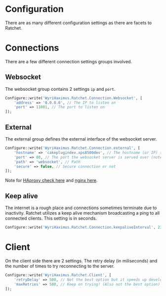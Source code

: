 Configuration
=============

There are as many different configuration settings as there are facets to Ratchet.

# Connections #

There are a few different connection settings groups involved.

## Websocket ##

The websocket group contains 2 settings `ip` and `port`.

```php
Configure::write('WyriHaximus.Ratchet.Connection.Websocket', [
    'address' => '0.0.0.0', // The IP to listen on
    'port' => 11001, // The port to listen on
]);
```

## External ##

The external group defines the external interface of the websocket server.

```php
Configure::write('WyriHaximus.Ratchet.Connection.external', [
    'hostname' => 'cakeplugindev.xps8500dev', // The hostname (or IP) serving the websocket server
    'port' => 80, // The port the websocket server is served over (note that this can be on the same ort as your HTTP server due to proxies like HAproxy or nginx)
    'path' => 'websocket', // Path
    'secure' => false, // Secure connection or not
]);
```

Note for [HAproxy check here](http://socketo.me/docs/deploy#serverconfiguration) and [nginx here](http://blog.wyrihaximus.net/2013/05/serving-websockets-and-cakephp-on-the-same-domain-and-port-with-nginx/).

## Keep alive ##

The internet is a rough place and connections sometimes terminate due to inactivity. Ratchet utilizes a keep alive mechanism broadcasting a ping to all connected clients. This setting is in seconds.

```php
Configure::write('WyriHaximus.Ratchet.Connection.keepaliveInterval', 23);
```

# Client #

On the client side there are 2 settings. The retry delay (in miliseconds) and the number of times to try reconnecting to the server.

```php
Configure::write('WyriHaximus.Ratchet.Client', [
	'retryDelay' => 500, // Not the best option but it speeds up development
	'maxRetries' => 500, // Keep on trying! (Also not the best option)
]);
```
